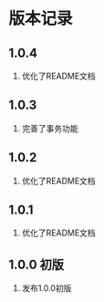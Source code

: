 # 版本记录

## 1.0.4
1. 优化了README文档

## 1.0.3
1. 完善了事务功能

## 1.0.2
1. 优化了README文档

## 1.0.1 
1. 优化了README文档

## 1.0.0 初版
1. 发布1.0.0初版